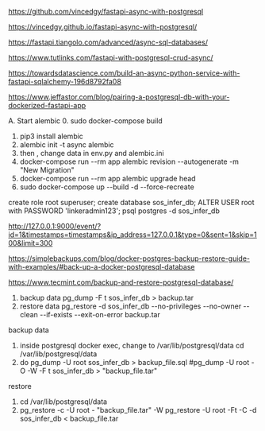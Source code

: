 https://github.com/vincedgy/fastapi-async-with-postgresql

https://vincedgy.github.io/fastapi-async-with-postgresql/

https://fastapi.tiangolo.com/advanced/async-sql-databases/

https://www.tutlinks.com/fastapi-with-postgresql-crud-async/

https://towardsdatascience.com/build-an-async-python-service-with-fastapi-sqlalchemy-196d8792fa08


https://www.jeffastor.com/blog/pairing-a-postgresql-db-with-your-dockerized-fastapi-app

A. Start alembic
0. sudo docker-compose build
1. pip3 install alembic
2. alembic init -t async alembic
3. then , change data in env.py and alembic.ini
4. docker-compose run --rm app alembic revision --autogenerate -m "New Migration"
5. docker-compose run --rm app alembic upgrade head
6. sudo docker-compose up --build -d --force-recreate


create role root superuser;
create database sos_infer_db;
ALTER USER root with PASSWORD 'linkeradmin123';
psql postgres -d sos_infer_db

http://127.0.0.1:9000/event/?id=1&timestamps=timestamps&ip_address=127.0.0.1&type=0&sent=1&skip=100&limit=300


https://simplebackups.com/blog/docker-postgres-backup-restore-guide-with-examples/#back-up-a-docker-postgresql-database


https://www.tecmint.com/backup-and-restore-postgresql-database/
1. backup data 
    pg_dump -F t sos_infer_db > backup.tar
2. restore data
 pg_restore -d sos_infer_db --no-privileges --no-owner --clean --if-exists --exit-on-error backup.tar

backup data
1. inside postgresql docker exec, change to /var/lib/postgresql/data
    cd /var/lib/postgresql/data
2. do 
    pg_dump -U root sos_infer_db  > backup_file.sql
#pg_dump -U root -O -W -F t sos_infer_db >  "backup_file.tar"


restore
1. cd /var/lib/postgresql/data
2.  pg_restore -c -U root - "backup_file.tar" -W
pg_restore -U root -Ft -C -d sos_infer_db < backup_file.tar

